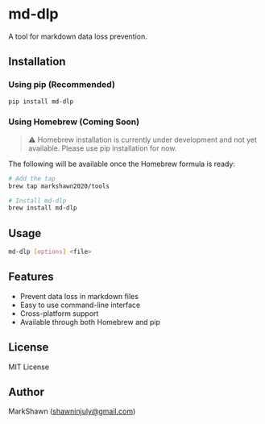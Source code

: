 # md-dlp

A tool for markdown data loss prevention.

## Installation

### Using pip (Recommended)

```bash
pip install md-dlp
```

### Using Homebrew (Coming Soon)

> ⚠️ Homebrew installation is currently under development and not yet available. Please use pip installation for now.

The following will be available once the Homebrew formula is ready:
```bash
# Add the tap
brew tap markshawn2020/tools

# Install md-dlp
brew install md-dlp
```

## Usage

```bash
md-dlp [options] <file>
```

## Features

- Prevent data loss in markdown files
- Easy to use command-line interface
- Cross-platform support
- Available through both Homebrew and pip

## License

MIT License

## Author

MarkShawn (shawninjuly@gmail.com)
